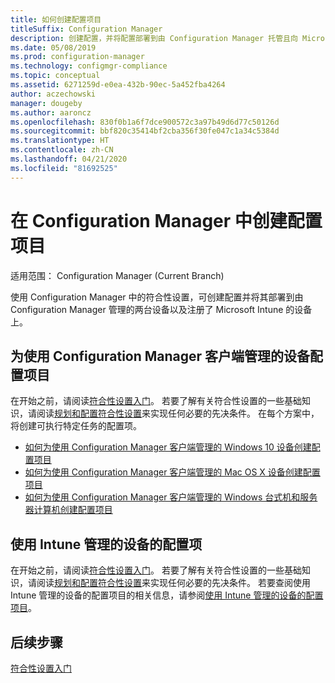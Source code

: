 ```yaml
---
title: 如何创建配置项目
titleSuffix: Configuration Manager
description: 创建配置，并将配置部署到由 Configuration Manager 托管且向 Microsoft Intune 注册的设备。
ms.date: 05/08/2019
ms.prod: configuration-manager
ms.technology: configmgr-compliance
ms.topic: conceptual
ms.assetid: 6271259d-e0ea-432b-90ec-5a452fba4264
author: aczechowski
manager: dougeby
ms.author: aaroncz
ms.openlocfilehash: 830f0b1a6f7dce900572c3a97b49d6d77c50126d
ms.sourcegitcommit: bbf820c35414bf2cba356f30fe047c1a34c5384d
ms.translationtype: HT
ms.contentlocale: zh-CN
ms.lasthandoff: 04/21/2020
ms.locfileid: "81692525"
---
```

# <a name="create-configuration-items-in-configuration-manager"></a>在 Configuration Manager 中创建配置项目

适用范围：  Configuration Manager (Current Branch)

使用 Configuration Manager 中的符合性设置，可创建配置并将其部署到由 Configuration Manager 管理的两台设备以及注册了 Microsoft Intune 的设备上。

## <a name="configuration-items-for-devices-managed-with-the-configuration-manager-client"></a>为使用 Configuration Manager 客户端管理的设备配置项目

在开始之前，请阅读[符合性设置入门](../../compliance/get-started/get-started-with-compliance-settings.md)。 若要了解有关符合性设置的一些基础知识，请阅读[规划和配置符合性设置](../../compliance/plan-design/plan-for-and-configure-compliance-settings.md)来实现任何必要的先决条件。 在每个方案中，将创建可执行特定任务的配置项。

- [如何为使用 Configuration Manager 客户端管理的 Windows 10 设备创建配置项目](../../compliance/deploy-use/create-configuration-items-for-windows-10-devices-managed-with-the-client.md)
- [如何为使用 Configuration Manager 客户端管理的 Mac OS X 设备创建配置项目](../../compliance/deploy-use/create-configuration-items-for-mac-os-x-devices-managed-with-the-client.md)
- [如何为使用 Configuration Manager 客户端管理的 Windows 台式机和服务器计算机创建配置项目](../../compliance/deploy-use/create-custom-configuration-items-for-windows-desktop-and-server-computers-managed-with-the-client.md)

## <a name="configuration-items-for-devices-managed-with-intune"></a>使用 Intune 管理的设备的配置项

在开始之前，请阅读[符合性设置入门](../../compliance/get-started/get-started-with-compliance-settings.md)。 若要了解有关符合性设置的一些基础知识，请阅读[规划和配置符合性设置](../../compliance/plan-design/plan-for-and-configure-compliance-settings.md)来实现任何必要的先决条件。 若要查阅使用 Intune 管理的设备的配置项目的相关信息，请参阅[使用 Intune 管理的设备的配置项目](../../mdm/understand/what-happened-to-hybrid.md)。

## <a name="next-steps"></a>后续步骤

[符合性设置入门](../../compliance/get-started/get-started-with-compliance-settings.md)
